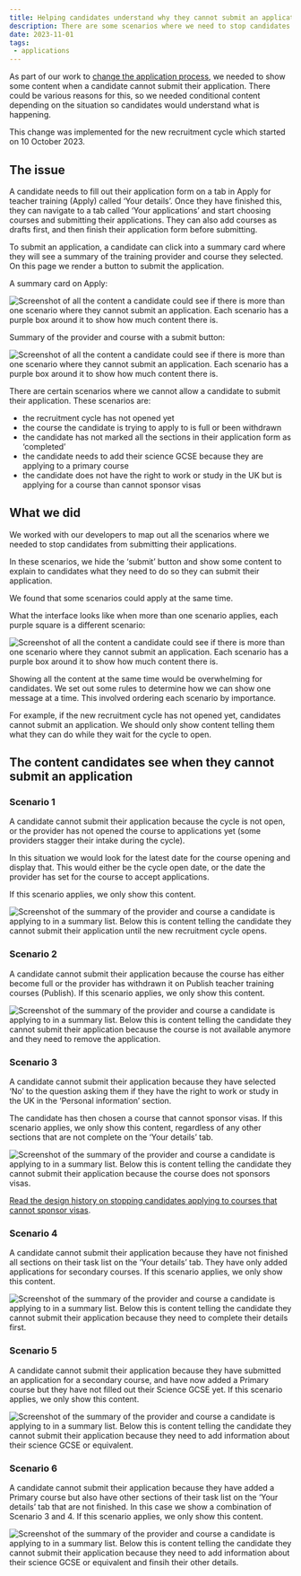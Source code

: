 ```yaml
---
title: Helping candidates understand why they cannot submit an application 
description: There are some scenarios where we need to stop candidates from submitting applications, we developed content to help them understand what they need to do to submit their applications.
date: 2023-11-01
tags:
 - applications
---
```


As part of our work to [change the application process](/apply-for-teacher-training/changing-application-process/), we needed to show some content when a candidate cannot submit their application. There could be various reasons for this, so we needed conditional content depending on the situation so candidates would understand what is happening.

This change was implemented for the new recruitment cycle which started on 10 October 2023.

## The issue

A candidate needs to fill out their application form on a tab in Apply for teacher training (Apply) called ‘Your details’. Once they have finished this, they can navigate to a tab called ‘Your applications’ and start choosing courses and submitting their applications. They can also add courses as drafts first, and then finish their application form before submitting.

To submit an application, a candidate can click into a summary card where they will see a summary of the training provider and course they selected. On this page we render a button to submit the application.

A summary card on Apply:

![Screenshot of all the content a candidate could see if there is more than one scenario where they cannot submit an application. Each scenario has a purple box around it to show how much content there is.](draft-summary-card.png)

Summary of the provider and course with a submit button:

![Screenshot of all the content a candidate could see if there is more than one scenario where they cannot submit an application. Each scenario has a purple box around it to show how much content there is.](submission-page.png)

There are certain scenarios where we cannot allow a candidate to submit their application. These scenarios are:

- the recruitment cycle has not opened yet
- the course the candidate is trying to apply to is full or been withdrawn
- the candidate has not marked all the sections in their application form as ‘completed’
- the candidate needs to add their science GCSE because they are applying to a primary course
- the candidate does not have the right to work or study in the UK but is applying for a course than cannot sponsor visas

## What we did

We worked with our developers to map out all the scenarios where we needed to stop candidates from submitting their applications.

In these scenarios, we hide the ‘submit’ button and show some content to explain to candidates what they need to do so they can submit their application.

We found that some scenarios could apply at the same time.  

What the interface looks like when more than one scenario applies, each purple square is a different scenario:

![Screenshot of all the content a candidate could see if there is more than one scenario where they cannot submit an application. Each scenario has a purple box around it to show how much content there is.](all-content-at-once.png)

Showing all the content at the same time would be overwhelming for candidates. We set out some rules to determine how we can show one message at a time. This involved ordering each scenario by importance.  

For example, if the new recruitment cycle has not opened yet, candidates cannot submit an application. We should only show content telling them what they can do while they wait for the cycle to open.

## The content candidates see when they cannot submit an application

### Scenario 1

A candidate cannot submit their application because the cycle is not open, or the provider has not opened the course to applications yet (some providers stagger their intake during the cycle).

In this situation we would look for the latest date for the course opening and display that. This would either be the cycle open date, or the date the provider has set for the course to accept applications.

If this scenario applies, we only show this content.

![Screenshot of the summary of the provider and course a candidate is applying to in a summary list. Below this is content telling the candidate they cannot submit their application until the new recruitment cycle opens.](scenario-1-cycle-closed.png)

### Scenario 2

A candidate cannot submit their application because the course has either become full or the provider has withdrawn it on Publish teacher training courses (Publish). If this scenario applies, we only show this content.

![Screenshot of the summary of the provider and course a candidate is applying to in a summary list. Below this is content telling the candidate they cannot submit their application because the course is not available anymore and they need to remove the application.](scenario-2-not-availbale.png)

### Scenario 3

A candidate cannot submit their application because they have selected ‘No’ to the question asking them if they have the right to work or study in the UK in the ‘Personal information’ section. 

The candidate has then chosen a course that cannot sponsor visas. If this scenario applies, we only show this content, regardless of any other sections that are not complete on the ‘Your details’ tab.

![Screenshot of the summary of the provider and course a candidate is applying to in a summary list. Below this is content telling the candidate they cannot submit their application because the course does not sponsors visas.](scenario-3-visa-sponsorship.png)

[Read the design history on stopping candidates applying to courses that cannot sponsor visas](/apply-for-teacher-training/blocking-candidates-with-no-visa).

### Scenario 4

A candidate cannot submit their application because they have not finished all sections on their task list on the ‘Your details’ tab. They have only added applications for secondary courses. If this scenario applies, we only show this content.

![Screenshot of the summary of the provider and course a candidate is applying to in a summary list. Below this is content telling the candidate they cannot submit their application because they need to complete their details first.](scenario-4-not-complete-your-details.png)

### Scenario 5

A candidate cannot submit their application because they have submitted an application for a secondary course, and have now added a Primary course but they have not filled out their Science GCSE yet. If this scenario applies, we only show this content.

![Screenshot of the summary of the provider and course a candidate is applying to in a summary list. Below this is content telling the candidate they cannot submit their application because they need to add information about their science GCSE or equivalent.](scenario-5-add-science-after-secondary-courses.png)

### Scenario 6

A candidate cannot submit their application because they have added a Primary course but also have other sections of their task list on the ‘Your details’ tab that are not finished. In this case we show a combination of Scenario 3 and 4. If this scenario applies, we only show this content.

![Screenshot of the summary of the provider and course a candidate is applying to in a summary list. Below this is content telling the candidate they cannot submit their application because they need to add information about their science GCSE or equivalent and finsih their other details.](scenario-6-science-and-other-details.png)
